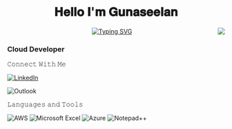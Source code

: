 <p align="center"><h1 align="center">𝐇𝐞𝐥𝐥𝐨 𝐈'𝐦 𝐆𝐮𝐧𝐚𝐬𝐞𝐞𝐥𝐚𝐧 </h1>          
<img align="right" src="https://visitor-badge.laobi.icu/badge?page_id=Gun27.Guna" />
</a></p>

<p align="center">
  <!-- Typing SVG by Guna- https://github.com/Guna/readme-typing-svg -->
<a href="https://github.com/Guna/readme-typing-svg">
<a href="https://git.io/typing-svg"><img src="https://readme-typing-svg.demolab.com?font=EXO+2&size=23&duration=4000&pause=1000&color=FFFDD0&center=true&vCenter=true&random=false&width=480&lines=AWS;Always+Learning+New+Things" alt="Typing SVG" /></a></p><h3 align="left"> 

</a>
Cloud Developer 
</h3>

𝙲𝚘𝚗𝚗𝚎𝚌𝚝 𝚆𝚒𝚝𝚑 𝙼𝚎

[![LinkedIn](https://img.shields.io/badge/LinkedIn-%230077B5.svg?logo=linkedin&logoColor=white)](https://www.linkedin.com/in/gunaseelan-a-r?)

![Outlook](https://img.shields.io/badge/Microsoft_Outlook-0078D4??style=plastic&logo-appveyorstyle=for-the-badge&logo=microsoft-outlook&logoColor=white)

𝙻𝚊𝚗𝚐𝚞𝚊𝚐𝚎𝚜 𝚊𝚗𝚍 𝚃𝚘𝚘𝚕𝚜

![AWS](https://img.shields.io/badge/AWS-%23FF9900.svg?style=for-the-badge&logo=amazon-aws&logoColor=white) 
![Microsoft Excel](https://img.shields.io/badge/Microsoft_Excel-217346?style=for-the-badge&logo=microsoft-excel&logoColor=white) 
![Azure](https://img.shields.io/badge/azure-%230072C6.svg?style=for-the-badge&logo=microsoftazure&logoColor=white) 
![Notepad++](https://img.shields.io/badge/Notepad++-90E59A.svg?style=for-the-badge&logo=notepad%2b%2b&logoColor=black) 

